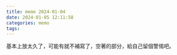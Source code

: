 ```yaml
---
title: memo 2024-01-04
date: 2024-01-05 12:11:58
categories: memo
tags:
---
```


基本上放太久了，可能有就不補寫了，空著的部分，給自己留個警惕吧。
